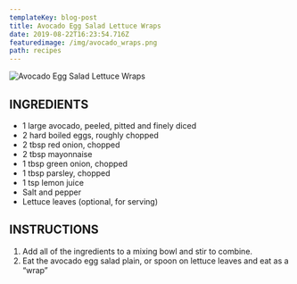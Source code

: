```yaml
---
templateKey: blog-post
title: Avocado Egg Salad Lettuce Wraps
date: 2019-08-22T16:23:54.716Z
featuredimage: /img/avocado_wraps.png
path: recipes
---
```

![Avocado Egg Salad Lettuce Wraps](/img/avocado_wraps.png)

## INGREDIENTS

* 1 large avocado, peeled, pitted and finely diced
* 2 hard boiled eggs, roughly chopped
* 2 tbsp red onion, chopped
* 2 tbsp mayonnaise
* 1 tbsp green onion, chopped
* 1 tbsp parsley, chopped
* 1 tsp lemon juice
* Salt and pepper
* Lettuce leaves (optional, for serving)

## INSTRUCTIONS

1. Add all of the ingredients to a mixing bowl and stir to combine.
2. Eat the avocado egg salad plain, or spoon on lettuce leaves and eat as a “wrap”
